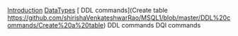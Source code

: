 [Introduction]( https://github.com/shirishaVenkateshwarRao/MSQL1/blob/master/Introduction)
[DataTypes](https://github.com/shirishaVenkateshwarRao/MSQL1/blob/master/DataTypes)
[ DDL commands](Create table https://github.com/shirishaVenkateshwarRao/MSQL1/blob/master/DDL%20commands/Create%20a%20table)
DDL commands 
DQl commands
